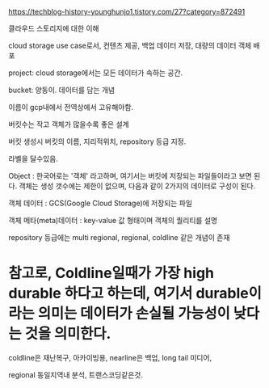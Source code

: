 https://techblog-history-younghunjo1.tistory.com/27?category=872491

클라우드 스토리지에 대한 이해

cloud storage use case로서, 컨텐츠 제공, 백업 데이터 저장, 대량의 데이터 객체 배포

project: cloud storage에서는 모든 데이터가 속하는 공간.

bucket: 양동이. 데이터를 담는 개념

이름이 gcp내에서 전역상에서 고유해야함.

버킷수는 작고 객체가 많을수록 좋은 설계

버킷 생성시 버킷의 이름, 지리적위치, repository 등급 지정.

라벨을 달수있음.


Object : 한국어로는 '객체' 라고하며, 여기서는 버킷에 저장되는 파일들이라고 보면 된다. 객체는 생성 갯수에는 제한이 없으며, 다음과 같이 2가지의 데이터로 구성이 된다.

객체 데이터 : GCS(Google Cloud Storage)에 저장되는 파일

객체 메타(meta)데이터 : key-value 값 형태이며 객체의 퀄리티를 설명


repository 등급에는 multi regional, regional, coldline 같은 개념이 존재


# 참고로, Coldline일때가 가장 high durable 하다고 하는데, 여기서 durable이라는 의미는 데이터가 손실될 가능성이 낮다는 것을 의미한다.

coldline은 재난복구, 아카이빙용, nearline은 백업, long tail 미디어,

regional 동일지역내 분석, 트랜스코딩같은것.







